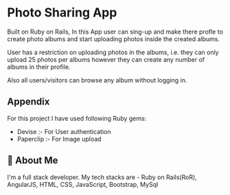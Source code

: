 # Photo Sharing App

Built on Ruby on Rails, In this App user can sing-up and make there profle to 
create photo albums and start uploading photos inside the created albums.

User has a restriction on uploading photos in the albums, 
i.e. they can only upload 25 photos per albums however they can create any number of albums in their profile.

Also all users/visitors can browse any album without logging in.


## Appendix

 For this project I have used following Ruby gems:

- Devise :- For User authentication
- Paperclip :- For Image upload 

## 🚀 About Me
I'm a full stack developer. My tech stacks are - Ruby on Rails(RoR), AngularJS, HTML, CSS, JavaScript, Bootstrap, MySql


